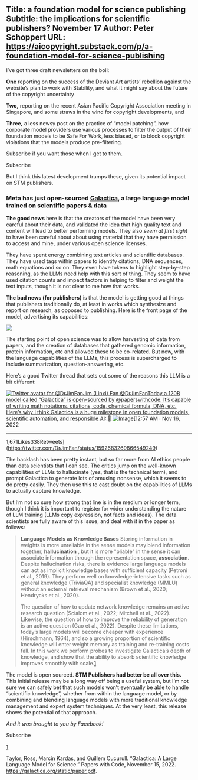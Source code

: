 Title: a foundation model for science publishing
Subtitle: the implications for scientific publishers? November 17
Author: Peter Schoppert
URL: https://aicopyright.substack.com/p/a-foundation-model-for-science-publishing
---
I’ve got three draft newsletters on the boil: 

**One** reporting on the success of the Deviant Art artists’ rebellion against the website’s plan to work with Stability, and what it might say about the future of the copyright uncertainty

 **Two,** reporting on the recent Asian Pacific Copyright Association meeting in Singapore, and some straws in the wind for copyright developments, and 

**Three,** a less newsy post on the practice of “model patching”, how corporate model providers use various processes to filter the output of their foundation models to be Safe For Work, less biased, or to block copyright violations that the models produce pre-filtering.

Subscribe if you want those when I get to them.

Subscribe

But I think this latest development trumps these, given its potential impact on STM publishers. 

### Meta has just open-sourced [Galactica](https://galactica.org/), a large language model trained on scientific papers & data

 **The good news** here is that the creators of the model have been very careful about their data, and validated the idea that high quality text and content will lead to better performing models. They also _seem at first sight_ to have been careful about about using material that they have permission to access and mine, under various open science licenses.

They have spent energy combining text articles and scientific databases. They have used tags within papers to identify citations, DNA sequences, math equations and so on. They even have tokens to highlight step-by-step reasoning, as the LLMs need help with this sort of thing. They seem to have used citation counts and impact factors in helping to filter and weight the text inputs, though it is not clear to me how that works.

 **The bad news (for publishers)** is that the model is getting good at things that publishers traditionally do, at least in works which synthesize and report on research, as opposed to publishing. Here is the front page of the model, advertising its capabilities:

[![](https://substackcdn.com/image/fetch/w_1456,c_limit,f_auto,q_auto:good,fl_progressive:steep/https%3A%2F%2Fbucketeer-e05bbc84-baa3-437e-9518-adb32be77984.s3.amazonaws.com%2Fpublic%2Fimages%2F6dfdaf0f-2051-4601-a63e-2f9a5db0a74d_2762x1086.png)](https://substackcdn.com/image/fetch/f_auto,q_auto:good,fl_progressive:steep/https%3A%2F%2Fbucketeer-e05bbc84-baa3-437e-9518-adb32be77984.s3.amazonaws.com%2Fpublic%2Fimages%2F6dfdaf0f-2051-4601-a63e-2f9a5db0a74d_2762x1086.png)

The starting point of open science was to allow harvesting of data from papers, and the creation of databases that gathered genomic information, protein information, etc and allowed these to be co-related. But now, with the language capabilities of the LLMs, this process is supercharged to include summarization, question-answering, etc. 

Here’s a good Twitter thread that sets out some of the reasons this LLM is a bit different:

[![Twitter avatar for @DrJimFan](https://substackcdn.com/image/twitter_name/w_96/DrJimFan.jpg)Jim (Linxi) Fan @DrJimFanToday a 120B model called “Galactica” is open-sourced by @paperswithcode. It’s capable of writing math notations, citations, code, chemical formula, DNA, etc. Here’s why I think Galactica is a huge milestone in open foundation models, scientific automation, and responsible AI: 🧵 ![Image](https://substackcdn.com/image/fetch/w_600,c_limit,f_auto,q_auto:good,fl_progressive:steep/https%3A%2F%2Fpbs.substack.com%2Fmedia%2FFhpY_jHVsAAlMXP.jpg)](https://twitter.com/DrJimFan/status/1592683269866549249)[12:57 AM ∙ Nov 16, 2022

* * *

1,671Likes338Retweets](https://twitter.com/DrJimFan/status/1592683269866549249)

The backlash has been pretty instant, but so far more from AI ethics people than data scientists that I can see. The critics jump on the well-known capabilities of LLMs to hallucinate (yes, that is the technical term), and prompt Galactica to generate lots of amusing nonsense, which it seems to do pretty easily. They then use this to cast doubt on the capabilities of LLMs to actually capture knowledge. 

But I’m not so sure how strong that line is in the medium or longer term, though I think it is important to register for wider understanding the nature of LLM training (LLMs copy expression, not facts and ideas). The data scientists are fully aware of this issue, and deal with it in the paper as follows:

>  **Language Models as Knowledge Bases** Storing information in weights is more unreliable in the sense models may blend information together, **hallucination** , but it is more "pliable" in the sense it can associate information through the representation space, **association**. Despite hallucination risks, there is evidence large language models can act as implicit knowledge bases with sufficient capacity (Petroni et al., 2019). They perform well on knowledge-intensive tasks such as general knowledge (TriviaQA) and specialist knowledge (MMLU) without an external retrieval mechanism (Brown et al., 2020; Hendrycks et al., 2020). 
> 
> The question of how to update network knowledge remains an active research question (Scialom et al., 2022; Mitchell et al., 2022). Likewise, the question of how to improve the reliability of generation is an active question (Gao et al., 2022). Despite these limitations, today’s large models will become cheaper with experience (Hirschmann, 1964), and so a growing proportion of scientific knowledge will enter weight memory as training and re-training costs fall. In this work we perform probes to investigate Galactica’s depth of knowledge, and show that the ability to absorb scientific knowledge improves smoothly with scale.[1](https://aicopyright.substack.com/p/a-foundation-model-for-science-publishing#footnote-1-85036282)

The model is open sourced. **STM Publishers had better be all over this.** This initial release may be a long way off being a useful system, but I’m not sure we can safely bet that such models won’t eventually be able to handle “scientific knowledge”, whether from within the language model, or by combining and blending language models with more traditional knowledge management and expert system techniques. At the very least, this release shows the potential of that approach.

 _And it was brought to you by Facebook!_

Subscribe

[1](https://aicopyright.substack.com/p/a-foundation-model-for-science-publishing#footnote-anchor-1-85036282)

Taylor, Ross, Marcin Kardas, and Guillem Cucurull. “Galactica: A Large Language Model for Science.” Papers with Code, November 15, 2022. https://galactica.org/static/paper.pdf.
